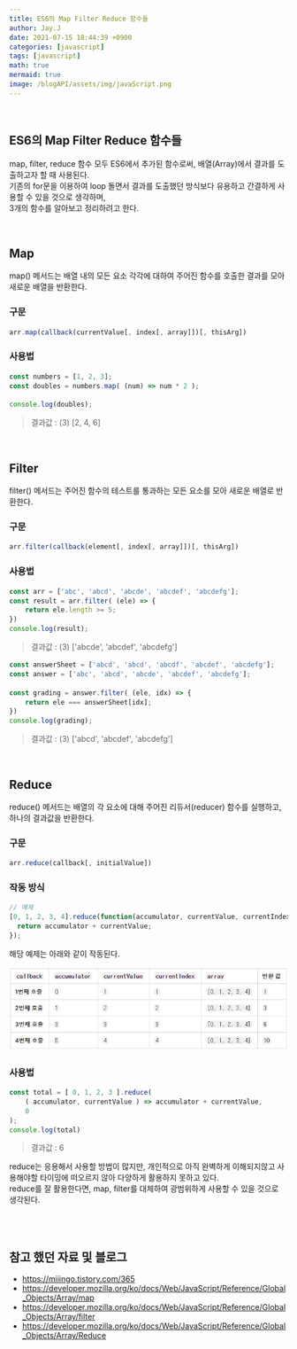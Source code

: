 ```yaml
---
title: ES6의 Map Filter Reduce 함수들
author: Jay.J
date: 2021-07-15 18:44:39 +0900
categories: [javascript]
tags: [javascript]
math: true
mermaid: true
image: /blogAPI/assets/img/javaScript.png
---
```


<br>

## ES6의 Map Filter Reduce 함수들

map, filter, reduce 함수 모두 ES6에서 추가된 함수로써, 배열(Array)에서 결과를 도출하고자 할 때 사용된다.<br>
기존의 for문을 이용하여 loop 돌면서 결과를 도출했던 방식보다 유용하고 간결하게 사용할 수 있을 것으로 생각하며,<br>
3개의 함수를 알아보고 정리하려고 한다.

<br>

## Map

map() 메서드는 배열 내의 모든 요소 각각에 대하여 주어진 함수를 호출한 결과를 모아 새로운 배열을 반환한다.

### 구문

```js
arr.map(callback(currentValue[, index[, array]])[, thisArg])
```

### 사용법

```js
const numbers = [1, 2, 3];
const doubles = numbers.map( (num) => num * 2 );

console.log(doubles);
```
> 결과값 : (3) [2, 4, 6]

<br>

## Filter

filter() 메서드는 주어진 함수의 테스트를 통과하는 모든 요소를 모아 새로운 배열로 반환한다.

### 구문

```js
arr.filter(callback(element[, index[, array]])[, thisArg])
```

### 사용법

```js
const arr = ['abc', 'abcd', 'abcde', 'abcdef', 'abcdefg'];
const result = arr.filter( (ele) => {
    return ele.length >= 5;
})
console.log(result);
```
> 결과값 : (3) ['abcde', 'abcdef', 'abcdefg']


```js
const answerSheet = ['abcd', 'abcd', 'abcdf', 'abcdef', 'abcdefg'];
const answer = ['abc', 'abcd', 'abcde', 'abcdef', 'abcdefg'];

const grading = answer.filter( (ele, idx) => {
    return ele === answerSheet[idx];
})
console.log(grading);
```
> 결과값 : (3) ['abcd', 'abcdef', 'abcdefg']

<br>

## Reduce

reduce() 메서드는 배열의 각 요소에 대해 주어진 리듀서(reducer) 함수를 실행하고, 하나의 결과값을 반환한다.

### 구문

```js
arr.reduce(callback[, initialValue])
```

### 작동 방식

```js
// 예제
[0, 1, 2, 3, 4].reduce(function(accumulator, currentValue, currentIndex, array) {
  return accumulator + currentValue;
});
```

해당 예제는 아래와 같이 작동된다.

<img src="/assets/img/javascript/reduce.JPG" alt="">

### 사용법

```js
const total = [ 0, 1, 2, 3 ].reduce(
    ( accumulator, currentValue ) => accumulator + currentValue,
    0
);
console.log(total)
```
> 결과값 : 6

reduce는 응용해서 사용할 방법이 많지만, 개인적으로 아직 완벽하게 이해되지않고 사용해야할 타이밍에 떠오르지 않아 다양하게 활용하지 못하고 있다.<br>
reduce를 잘 활용한다면, map, filter를 대체하여 광범위하게 사용할 수 있을 것으로 생각된다.


<br>
<br>

## 참고 했던 자료 및 블로그

- <a href="https://miiingo.tistory.com/365" target="_blank">https://miiingo.tistory.com/365</a>
- <a href="https://developer.mozilla.org/ko/docs/Web/JavaScript/Reference/Global_Objects/Array/map" target="_blank">https://developer.mozilla.org/ko/docs/Web/JavaScript/Reference/Global_Objects/Array/map</a>
- <a href="https://developer.mozilla.org/ko/docs/Web/JavaScript/Reference/Global_Objects/Array/filter" target="_blank">https://developer.mozilla.org/ko/docs/Web/JavaScript/Reference/Global_Objects/Array/filter</a>
- <a href="https://developer.mozilla.org/ko/docs/Web/JavaScript/Reference/Global_Objects/Array/Reduce" target="_blank">https://developer.mozilla.org/ko/docs/Web/JavaScript/Reference/Global_Objects/Array/Reduce</a>